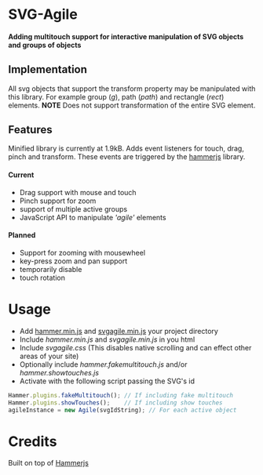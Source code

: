 # SVG-Agile

#### Adding multitouch support for interactive manipulation of SVG objects and groups of objects

## Implementation
All svg objects that support the transform property may be manipulated with this library. For example group (*g*), path (*path*) and rectangle (*rect*) elements. **NOTE** Does not support transformation of the entire SVG element.

## Features
Minified library is currently at 1.9kB. Adds event listeners for touch, drag, pinch and transform. These events are triggered by the [hammerjs](http://eightmedia.github.io/hammer.js/) library.

#### Current
- Drag support with mouse and touch
- Pinch support for zoom
- support of multiple active groups
- JavaScript API to manipulate *'agile'* elements

#### Planned
- Support for zooming with mousewheel
- key-press zoom and pan support
- temporarily disable
- touch rotation

# Usage
- Add [hammer.min.js]() and [svgagile.min.js]() your project directory
- Include *hammer.min.js* and *svgagile.min.js* in you html
- Include *svgagile.css* (This disables native scrolling and can effect other areas of your site)
- Optionally include *hammer.fakemultitouch.js* and/or *hammer.showtouches.js*
- Activate with the following script passing the SVG's id
```js
Hammer.plugins.fakeMultitouch(); // If including fake multitouch
Hammer.plugins.showTouches();    // If including show touches
agileInstance = new Agile(svgIdString); // For each active object
```

# Credits
Built on top of [Hammerjs](http://eightmedia.github.io/hammer.js/)